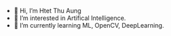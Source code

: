 - 👋 Hi, I’m Htet Thu Aung
- 👀 I’m interested in Artifical Intelligence.
- 🌱 I’m currently learning ML, OpenCV, DeepLearning.

<!---
TripleA-art/TripleA-art is a ✨ special ✨ repository because its `README.md` (this file) appears on your GitHub profile.
You can click the Preview link to take a look at your changes.
--->
